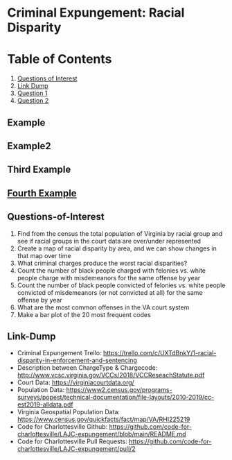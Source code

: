 # Criminal Expungement: Racial Disparity

# Table of Contents
1. [Questions of Interest](#Questions-of-Interest)
2. [Link Dump](#Link-Dump)
3. [Question 1](#third-example)
4. [Question 2](#fourth-examplehttpwwwfourthexamplecom)


## Example
## Example2
## Third Example
## [Fourth Example](http://www.fourthexample.com) 

## Questions-of-Interest
1. Find from the census the total population of Virginia by racial group and see if racial groups in the court data are over/under represented
2. Create a map of racial disparity by area, and we can show changes in that map over time
3. What criminal charges produce the worst racial disparities?
4. Count the number of black people charged with felonies vs. white people charge with misdemeanors for the same offense by year
5. Count the number of black people convicted of felonies vs. white people convicted of misdemeanors (or not convicted at all) for the same offense by year
6. What are the most common offenses in the VA court system
7. Make a bar plot of the 20 most frequent codes


## Link-Dump

* Criminal Expungement Trello: https://trello.com/c/UXTdBnkY/1-racial-disparity-in-enforcement-and-sentencing
* Description between ChargeType & Chargecode: http://www.vcsc.virginia.gov/VCCs/2018/VCCReseachStatute.pdf
* Court Data: https://virginiacourtdata.org/
* Population Data: https://www2.census.gov/programs-surveys/popest/technical-documentation/file-layouts/2010-2019/cc-est2019-alldata.pdf
* Virginia Geospatial Population Data: https://www.census.gov/quickfacts/fact/map/VA/RHI225219
* Code for Charlottesville Github: https://github.com/code-for-charlottesville/LAJC-expungement/blob/main/README.md
* Code for Charlottesville Pull Requests: https://github.com/code-for-charlottesville/LAJC-expungement/pull/2
